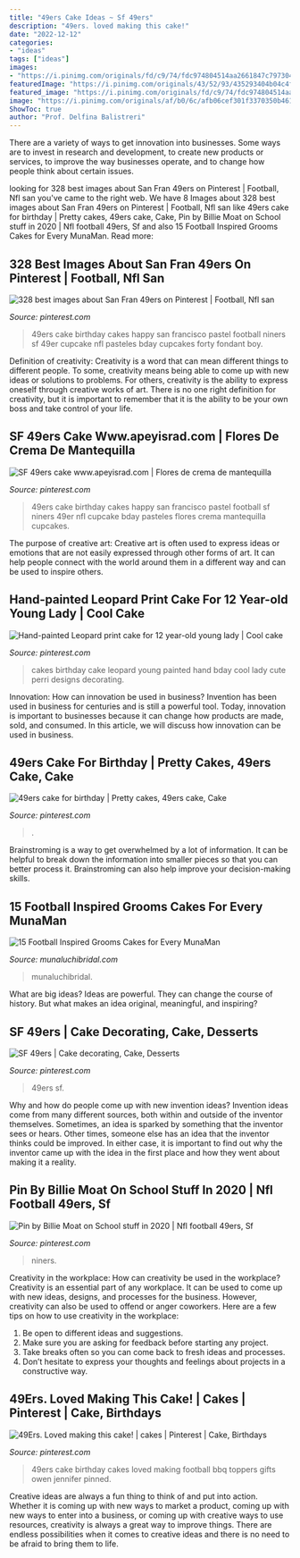 ```yaml
---
title: "49ers Cake Ideas ~ Sf 49ers"
description: "49ers. loved making this cake!"
date: "2022-12-12"
categories:
- "ideas"
tags: ["ideas"]
images:
- "https://i.pinimg.com/originals/fd/c9/74/fdc974804514aa2661847c79730413bc.jpg"
featuredImage: "https://i.pinimg.com/originals/43/52/93/435293404b04c4f67e81989e435c9a67.jpg"
featured_image: "https://i.pinimg.com/originals/fd/c9/74/fdc974804514aa2661847c79730413bc.jpg"
image: "https://i.pinimg.com/originals/af/b0/6c/afb06cef301f3370350b4613421ddd76.jpg"
ShowToc: true
author: "Prof. Delfina Balistreri"
---
```



There are a variety of ways to get innovation into businesses. Some ways are to invest in research and development, to create new products or services, to improve the way businesses operate, and to change how people think about certain issues. 

	

		
looking for 328 best images about San Fran 49ers on Pinterest | Football, Nfl san you've came to the right web. We have 8 Images about 328 best images about San Fran 49ers on Pinterest | Football, Nfl san like 49ers cake for birthday | Pretty cakes, 49ers cake, Cake, Pin by Billie Moat on School stuff in 2020 | Nfl football 49ers, Sf and also 15 Football Inspired Grooms Cakes for Every MunaMan. Read more:
		
    
## 328 Best Images About San Fran 49ers On Pinterest | Football, Nfl San

<img loading=lazy src="https://s-media-cache-ak0.pinimg.com/736x/43/52/93/435293404b04c4f67e81989e435c9a67--ers-cake-ers-nation.jpg" onerror="this.onerror=null;this.src='https://tse3.mm.bing.net/th?id=OIP.NkfNYZW4fDuX64Z3Ojky_wHaLH&amp;pid=15.1';" alt="328 best images about San Fran 49ers on Pinterest | Football, Nfl san">

_Source: pinterest.com_

>49ers cake birthday cakes happy san francisco pastel football niners sf 49er cupcake nfl pasteles bday cupcakes forty fondant boy. 

	

Definition of creativity:
Creativity is a word that can mean different things to different people. To some, creativity means being able to come up with new ideas or solutions to problems. For others, creativity is the ability to express oneself through creative works of art. There is no one right definition for creativity, but it is important to remember that it is the ability to be your own boss and take control of your life.

    
## SF 49ers Cake Www.apeyisrad.com | Flores De Crema De Mantequilla

<img loading=lazy src="https://i.pinimg.com/originals/43/52/93/435293404b04c4f67e81989e435c9a67.jpg" onerror="this.onerror=null;this.src='https://tse2.mm.bing.net/th?id=OIP.lJx7wP7wDqeUKMg5pszicwHaLH&amp;pid=15.1';" alt="SF 49ers cake www.apeyisrad.com | Flores de crema de mantequilla">

_Source: pinterest.com_

>49ers cake birthday cakes happy san francisco pastel football sf niners 49er nfl cupcake bday pasteles flores crema mantequilla cupcakes. 

	

The purpose of creative art:
Creative art is often used to express ideas or emotions that are not easily expressed through other forms of art. It can help people connect with the world around them in a different way and can be used to inspire others.

    
## Hand-painted Leopard Print Cake For 12 Year-old Young Lady | Cool Cake

<img loading=lazy src="https://i.pinimg.com/originals/fd/c9/74/fdc974804514aa2661847c79730413bc.jpg" onerror="this.onerror=null;this.src='https://tse2.mm.bing.net/th?id=OIP.OTzVVOctKlFAk-7sLwZYtAAAAA&amp;pid=15.1';" alt="Hand-painted Leopard print cake for 12 year-old young lady | Cool cake">

_Source: pinterest.com_

>cakes birthday cake leopard young painted hand bday cool lady cute perri designs decorating. 

	

Innovation: How can innovation be used in business?
Invention has been used in business for centuries and is still a powerful tool. Today, innovation is important to businesses because it can change how products are made, sold, and consumed. In this article, we will discuss how innovation can be used in business.

    
## 49ers Cake For Birthday | Pretty Cakes, 49ers Cake, Cake

<img loading=lazy src="https://i.pinimg.com/originals/aa/b2/38/aab238c7be9e291b4af744bab5619ed4.jpg" onerror="this.onerror=null;this.src='https://tse3.mm.bing.net/th?id=OIP.mbLgcbw17IYhE3MQCSg6RgHaFj&amp;pid=15.1';" alt="49ers cake for birthday | Pretty cakes, 49ers cake, Cake">

_Source: pinterest.com_

>. 

	

Brainstroming is a way to get overwhelmed by a lot of information. It can be helpful to break down the information into smaller pieces so that you can better process it. Brainstroming can also help improve your decision-making skills.

    
## 15 Football Inspired Grooms Cakes For Every MunaMan

<img loading=lazy src="http://www.munaluchibridal.com/wp-content/uploads/2015/09/dallas_cowboys_grooms_cake.jpg" onerror="this.onerror=null;this.src='https://tse4.mm.bing.net/th?id=OIP.NSAP1OgtNRfMX5tcBYDxLQHaJ6&amp;pid=15.1';" alt="15 Football Inspired Grooms Cakes for Every MunaMan">

_Source: munaluchibridal.com_

>munaluchibridal. 

	

What are big ideas?
Ideas are powerful. They can change the course of history. But what makes an idea original, meaningful, and inspiring?

    
## SF 49ers | Cake Decorating, Cake, Desserts

<img loading=lazy src="https://i.pinimg.com/originals/1e/07/59/1e0759be663ebe546218037ea43aeb69.jpg" onerror="this.onerror=null;this.src='https://tse4.mm.bing.net/th?id=OIP.FAdZfQZ5_BhbTMeKEl43sAHaJ4&amp;pid=15.1';" alt="SF 49ers | Cake decorating, Cake, Desserts">

_Source: pinterest.com_

>49ers sf. 

	

Why and how do people come up with new invention ideas?
Invention ideas come from many different sources, both within and outside of the inventor themselves. Sometimes, an idea is sparked by something that the inventor sees or hears. Other times, someone else has an idea that the inventor thinks could be improved. In either case, it is important to find out why the inventor came up with the idea in the first place and how they went about making it a reality.

    
## Pin By Billie Moat On School Stuff In 2020 | Nfl Football 49ers, Sf

<img loading=lazy src="https://i.pinimg.com/originals/af/b0/6c/afb06cef301f3370350b4613421ddd76.jpg" onerror="this.onerror=null;this.src='https://tse2.mm.bing.net/th?id=OIP.lfSMCLMgUMWyx3sAjMbYHgHaNL&amp;pid=15.1';" alt="Pin by Billie Moat on School stuff in 2020 | Nfl football 49ers, Sf">

_Source: pinterest.com_

>niners. 

	

Creativity in the workplace: How can creativity be used in the workplace?
Creativity is an essential part of any workplace. It can be used to come up with new ideas, designs, and processes for the business. However, creativity can also be used to offend or anger coworkers. Here are a few tips on how to use creativity in the workplace: 
1. Be open to different ideas and suggestions.
2. Make sure you are asking for feedback before starting any project. 
3. Take breaks often so you can come back to fresh ideas and processes. 
4. Don’t hesitate to express your thoughts and feelings about projects in a constructive way.

    
## 49Ers. Loved Making This Cake! | Cakes | Pinterest | Cake, Birthdays

<img loading=lazy src="https://s-media-cache-ak0.pinimg.com/originals/03/5b/b1/035bb134ea5dda29d835292c1447d305.jpg" onerror="this.onerror=null;this.src='https://tse1.mm.bing.net/th?id=OIP.GV8A_UNdp07wfXy308MKNwHaJ4&amp;pid=15.1';" alt="49Ers. Loved making this cake! | cakes | Pinterest | Cake, Birthdays">

_Source: pinterest.com_

>49ers cake birthday cakes loved making football bbq toppers gifts owen jennifer pinned. 

	

Creative ideas are always a fun thing to think of and put into action. Whether it is coming up with new ways to market a product, coming up with new ways to enter into a business, or coming up with creative ways to use resources, creativity is always a great way to improve things. There are endless possibilities when it comes to creative ideas and there is no need to be afraid to bring them to life.

